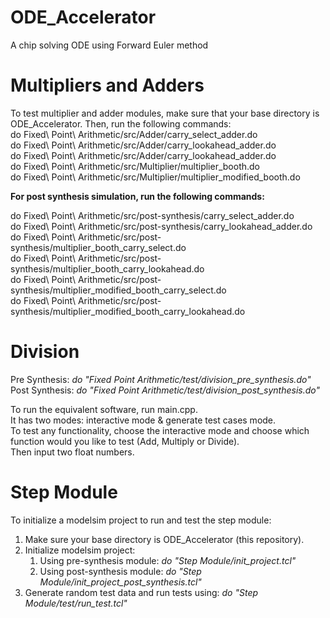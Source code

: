 # ODE_Accelerator
A chip solving ODE using Forward Euler method  

# Multipliers and Adders
To test multiplier and adder modules, make sure that your base directory is ODE_Accelerator. Then, run the following commands:  
do Fixed\ Point\ Arithmetic/src/Adder/carry_select_adder.do  
do Fixed\ Point\ Arithmetic/src/Adder/carry_lookahead_adder.do  
do Fixed\ Point\ Arithmetic/src/Adder/carry_lookahead_adder.do  
do Fixed\ Point\ Arithmetic/src/Multiplier/multiplier_booth.do  
do Fixed\ Point\ Arithmetic/src/Multiplier/multiplier_modified_booth.do  
  
**For post synthesis simulation, run the following commands:**
  
do Fixed\ Point\ Arithmetic/src/post-synthesis/carry_select_adder.do  
do Fixed\ Point\ Arithmetic/src/post-synthesis/carry_lookahead_adder.do  
do Fixed\ Point\ Arithmetic/src/post-synthesis/multiplier_booth_carry_select.do  
do Fixed\ Point\ Arithmetic/src/post-synthesis/multiplier_booth_carry_lookahead.do  
do Fixed\ Point\ Arithmetic/src/post-synthesis/multiplier_modified_booth_carry_select.do  
do Fixed\ Point\ Arithmetic/src/post-synthesis/multiplier_modified_booth_carry_lookahead.do  

# Division
Pre Synthesis: *do "Fixed Point Arithmetic/test/division_pre_synthesis.do"*
Post Synthesis: *do "Fixed Point Arithmetic/test/division_post_synthesis.do"*

To run the equivalent software, run main.cpp.  
It has two modes: interactive mode & generate test cases mode.  
To test any functionality, choose the interactive mode and choose which function would you like to test (Add, Multiply or Divide).  
Then input two float numbers.

# Step Module
To initialize a modelsim project to run and test the step module:

1. Make sure your base directory is ODE_Accelerator (this repository).
2. Initialize modelsim project:
    1. Using pre-synthesis module: *do "Step Module/init_project.tcl"*
    2. Using post-synthesis module: *do "Step Module/init_project_post_synthesis.tcl"*
3. Generate random test data and run tests using:  *do "Step Module/test/run_test.tcl"*
